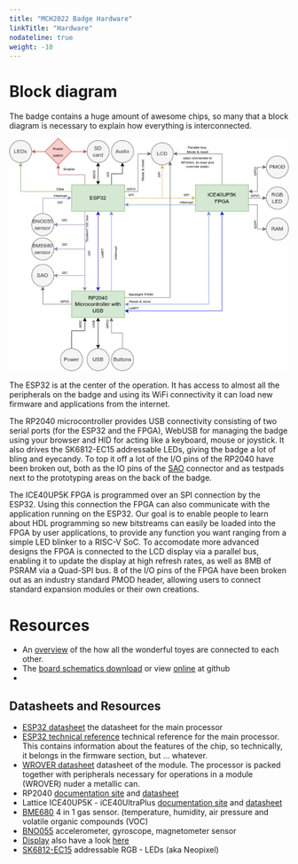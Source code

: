 ```yaml
---
title: "MCH2022 Badge Hardware"
linkTitle: "Hardware"
nodateline: true
weight: -10
---
```



# Block diagram

The badge contains a huge amount of awesome chips, so many that a block
diagram is necessary to explain how everything is interconnected.

![Block diagram](block_diagram.png)

The ESP32 is at the center of the operation. It has access to almost all
the peripherals on the badge and using its WiFi connectivity it can
load new firmware and applications from the internet.

The RP2040 microcontroller provides USB connectivity consisting of two
serial ports (for the ESP32 and the FPGA), WebUSB for managing the badge
using your browser and HID for acting like a keyboard, mouse or
joystick. It also drives the SK6812-EC15 addressable LEDs, giving the
badge a lot of bling and eyecandy. To top it off a lot of the I/O pins
of the RP2040 have been broken out, both as the IO pins of the [SAO](https://hackaday.com/2019/03/20/introducing-the-shitty-add-on-v1-69bis-standard/)
connector and as testpads next to the prototyping areas on the back of
the badge.

The ICE40UP5K FPGA is programmed over an SPI connection by the ESP32.
Using this connection the FPGA can also communicate with the application
running on the ESP32. Our goal is to enable people to learn about HDL
programming so new bitstreams can easily be loaded into the FPGA by user
applications, to provide any function you want ranging from a simple LED
blinker to a RISC-V SoC. To accomodate more advanced designs the FPGA is
connected to the LCD display via a parallel bus, enabling it to update
the display at high refresh rates, as well as 8MB of PSRAM via a
Quad-SPI bus. 8 of the I/O pins of the FPGA have been broken out as an
industry standard PMOD header, allowing users to connect standard
expansion modules or their own creations.

# Resources

- An [overview](./pinout) of the how all the wonderful toyes are connected to each other.
- The [board schematics download](https://github.com/badgeteam/mch2022-badge-hardware/raw/master/schematic.pdf) or view [online](https://github.com/badgeteam/mch2022-badge-hardware/blob/master/schematic.pdf) at github
- 

## Datasheets and Resources
- [ESP32 datasheet](https://www.espressif.com/sites/default/files/documentation/esp32_datasheet_en.pdf) the datasheet for the main processor
- [ESP32 technical reference](https://www.espressif.com/sites/default/files/documentation/esp32_technical_reference_manual_en.pdf) technical reference for the main processor. This contains information about the features of the chip, so technically, it belongs in the firmware section, but ... whatever.
- [WROVER datasheet](https://www.espressif.com/sites/default/files/documentation/esp32-wrover-e_esp32-wrover-ie_datasheet_en.pdf) datasheet of the module. The processor is packed together with peripherals necessary for operations in a module (WROVER) nuder a metallic can.
- RP2040 [documentation site](https://www.raspberrypi.com/documentation/microcontrollers/rp2040.html) and [datasheet](https://datasheets.raspberrypi.com/rp2040/rp2040-datasheet.pdf)
- Lattice ICE40UP5K - iCE40UltraPlus [documentation site](https://www.latticesemi.com/en/Products/FPGAandCPLD/iCE40UltraPlus) and [datasheet](https://www.latticesemi.com/view_document?document_id=51968) 
- [BME680](https://www.bosch-sensortec.com/media/boschsensortec/downloads/datasheets/bst-bme680-ds001.pdf) 4 in 1 gas sensor. (temperature, humidity, air pressure and volatile organic compounds (VOC) 
- [BNO055](https://www.bosch-sensortec.com/media/boschsensortec/downloads/datasheets/bst-bno055-ds000.pdf) accelerometer, gyroscope, magnetometer sensor
- [Display](https://raw.githubusercontent.com/badgeteam/mch2022-badge-hardware/prototype/second/datasheets/Z240IT008%E8%A7%84%E6%A0%BC%E4%B9%A6%20v0.1.pdf) also have a look [here](https://cdn-shop.adafruit.com/datasheets/ILI9341.pdf) 
- [SK6812-EC15](https://cdn-shop.adafruit.com/product-files/1138/SK6812+LED+datasheet+.pdf) addressable RGB - LEDs (aka Neopixel)
